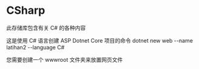 # CSharp
此存储库包含有关 C# 的各种内容

这是使用 C# 语言创建 ASP Dotnet Core 项目的命令
dotnet new web --name latihan2 --language C#

您需要创建一个 wwwroot 文件夹来放置网页文件





